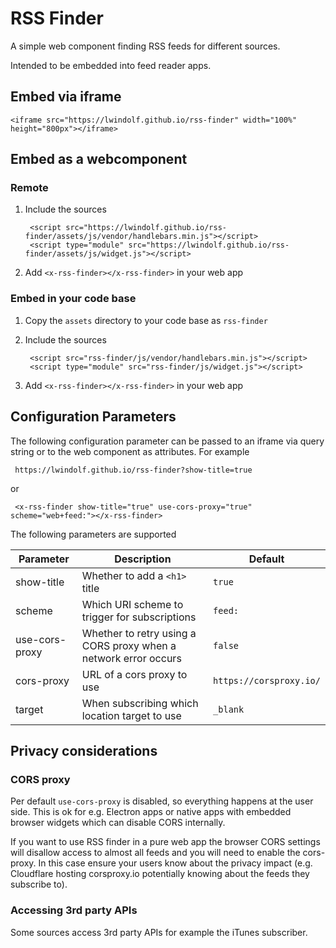 # RSS Finder

A simple web component finding RSS feeds for different sources.

Intended to be embedded into feed reader apps.

## Embed via iframe

    <iframe src="https://lwindolf.github.io/rss-finder" width="100%" height="800px"></iframe>

## Embed as a webcomponent

### Remote

1. Include the sources

        <script src="https://lwindolf.github.io/rss-finder/assets/js/vendor/handlebars.min.js"></script>
        <script type="module" src="https://lwindolf.github.io/rss-finder/assets/js/widget.js"></script>

2. Add `<x-rss-finder></x-rss-finder>` in your web app

### Embed in your code base

1. Copy the `assets` directory to your code base as `rss-finder`
2. Include the sources 

        <script src="rss-finder/js/vendor/handlebars.min.js"></script>
        <script type="module" src="rss-finder/js/widget.js"></script>

3. Add `<x-rss-finder></x-rss-finder>` in your web app

## Configuration Parameters

The following configuration parameter can be passed to an iframe via query
string or to the web component as attributes. For example

     https://lwindolf.github.io/rss-finder?show-title=true

or

     <x-rss-finder show-title="true" use-cors-proxy="true" scheme="web+feed:"></x-rss-finder>

The following parameters are supported

| Parameter         | Description                                                     | Default          |
|-------------------|-----------------------------------------------------------------|------------------|
| show-title        | Whether to add a `<h1>` title                                   | `true`           |
| scheme            | Which URI scheme to trigger for subscriptions                   | `feed:`          |
| use-cors-proxy    | Whether to retry using a CORS proxy when a network error occurs | `false`          |
| cors-proxy        | URL of a cors proxy to use                                      | `https://corsproxy.io/` |
| target            | When subscribing which location target to use                   | `_blank`         |

## Privacy considerations

### CORS proxy

Per default `use-cors-proxy` is disabled, so everything happens at the user side. This
is ok for e.g. Electron apps or native apps with embedded browser widgets which can 
disable CORS internally.

If you want to use RSS finder in a pure web app the browser CORS settings will disallow
access to almost all feeds and you will need to enable the cors-proxy. In this case ensure
your users know about the privacy impact (e.g. Cloudflare hosting corsproxy.io potentially 
knowing about the feeds they subscribe to).

### Accessing 3rd party APIs

Some sources access 3rd party APIs for example the iTunes subscriber.